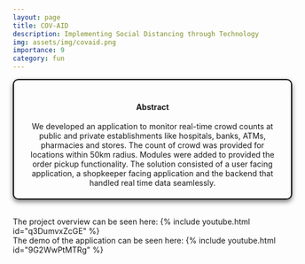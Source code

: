 ```yaml
---
layout: page
title: COV-AID
description: Implementing Social Distancing through Technology
img: assets/img/covaid.png
importance: 9
category: fun
---
```



<head>
    <meta charset="UTF-8">
    <meta name="viewport" content="width=device-width, initial-scale=1.0">
    <style>
        .info-box {
            border: 2px solid #000000; /* Border color */
            padding: 20px; /* Padding inside the box */
            border-radius: 10px; /* Rounded corners */
            box-shadow: 0 4px 8px rgba(0, 0, 0, 0.5); /* Box shadow for a subtle lift */
            max-width: 800px; /* Maximum width of the box */
            text-align: center;
        }
        .info-box p {
            margin: 0; /* Remove default margin for better spacing */
        }
    </style>
</head>

<div class="info-box">
 <h4><b>Abstract</b></h4>
<p>
We developed an application to monitor real-time crowd counts at public and private establishments like
hospitals, banks, ATMs, pharmacies and stores. The count of crowd was provided for locations
within 50km radius. Modules were added to provided the order pickup functionality. The solution consisted of a user facing application, a shopkeeper facing application and the backend that handled real time data seamlessly.
</p></div> 
<br>

The project overview can be seen here:
{% include youtube.html id="q3DumvxZcGE" %}\
The demo of the application can be seen here:
{% include youtube.html id="9G2WwPtMTRg" %}
